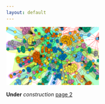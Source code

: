 ```yaml
---
layout: default
---
```


<img src="/img/cool_random_network.png" width="250px">



**Under** _construction_
[page 2](second.md)

#
#
